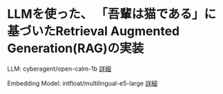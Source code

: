 # LLMを使った、 「吾輩は猫である」に基づいたRetrieval Augmented Generation(RAG)の実装
LLM: cyberagent/open-calm-1b [詳細](https://huggingface.co/cyberagent/open-calm-1b)

Embedding Model: intfloat/multilingual-e5-large [詳細](https://huggingface.co/intfloat/multilingual-e5-large)
